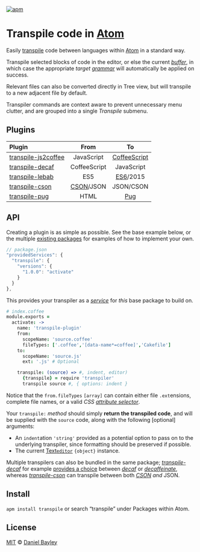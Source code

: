 [![apm]](https://atom.io/packages/transpile)

Transpile code in [Atom]
========================
Easily [transpile] code between languages within [Atom] in a standard way.

Transpile selected blocks of code in the editor, or else the current _[buffer]_, in which case the appropriate _target [grammar]_ will automatically be applied on success.

Relevant files can also be converted directly in Tree view, but will transpile to a new adjacent file by default.

Transpiler commands are context aware to prevent unnecessary menu clutter, and are grouped into a single _Transpile_ submenu.

Plugins
-----------------------------------------------------------------------
| Plugin                              |     From     |       To       |
|:------------------------------------|:------------:|:--------------:|
| [transpile-][-js2coffee][js2coffee] |  JavaScript  | [CoffeeScript] |
| [transpile-][-decaf][decaf]         | CoffeeScript |   JavaScript   |
| [transpile-][-lebab][lebab]         |     ES5      |   [ES6]/2015   |
| [transpile-][-cson][cson]           | [CSON]/JSON  |   JSON/CSON    |
| [transpile-][-pug][pug]             |     HTML     |     [Pug]      |

API
---
Creating a plugin is as simple as possible. See the base example below, or the multiple [existing packages] for examples of how to implement your own.

~~~ js
// package.json
"providedServices": {
  "transpile": {
    "versions": {
      "1.0.0": "activate"
    }
  }
},
~~~
This provides your transpiler as a _[service]_ for _this_ base package to build on.

~~~ coffee
# index.coffee
module.exports =
  activate: ->
    name: 'transpile-plugin'
    from:
      scopeName: 'source.coffee'
      fileTypes: ['.coffee','[data-name*=coffee]','Cakefile']
    to:
      scopeName: 'source.js'
      ext: '.js' # Optional

    transpile: (source) => #, indent, editor)
      {transpile} = require 'transpiler'
      transpile source #, { options: indent }
~~~
Notice that the `from.fileTypes` `[array]` can contain either file `.ext`ensions, complete file names, or a valid _CSS [attribute selector]_.

Your `transpile:` _method_ should simply **return the transpiled code**, and will be supplied with the `source` code, along with the following [optional] arguments:
* An `indent`ation `'string'` provided as a potential option to pass on to the underlying transpiler, since formatting should be preserved if possible.
* The current [Text`editor`] `{object}` instance.

Multiple transpilers can also be bundled in the same package; _[transpile-decaf]_ for example [provides a choice] between _[decaf]_ or _[decaffeinate]_, whereas _[transpile-cson]_ can transpile between both _[CSON] and_ JSON.

Install
-------
`apm install transpile` or search “transpile” under Packages within Atom.

License
-------
[MIT] © [Daniel Bayley]

[MIT]:											LICENSE.md
[Daniel Bayley]:						https://github.com/danielbayley
[atom]:											https://atom.io
[apm]:											https://img.shields.io/apm/v/transpile.svg?style=flat-square

[existing packages]:				https://atom.io/packages/search?q=transpile-
[transpile]:								https://en.wikipedia.org/wiki/Source-to-source_compiler
[-js2coffee]:								https://atom.io/packages/transpile-js2coffee
[-decaf]:					          https://atom.io/packages/transpile-decaf
[-lebab]:										https://atom.io/packages/transpile-lebab
[-cson]:										https://atom.io/packages/transpile-cson
[-pug]:											https://atom.io/packages/transpile-pug

[js2coffee]:								http://js2.coffee
[coffeescript]:							http://coffeescript.org
[decaf]:										https://github.com/rainforestapp/decaf#decaf-js
[decaffeinate]:							https://github.com/decaffeinate/decaffeinate#decaffeinate-
[lebab]:										http://lebab.io
[ES6]:											http://babeljs.io/#es2015
[CSON]:											https://github.com/bevry/cson#what-is-cson
[pug]:											https://github.com/pugjs/pug

[service]:									http://flight-manual.atom.io/behind-atom/sections/interacting-with-other-packages-via-services
[grammar]:									http://flight-manual.atom.io/using-atom/sections/grammar
[buffer]:										http://flight-manual.atom.io/getting-started/sections/atom-basics/#basic-terminology
[Text`editor`]:							https://atom.io/docs/api/latest/TextEditor
[attribute selector]:				https://css-tricks.com/almanac/selectors/a/attribute
[transpile-decaf]:					https://github.com/danielbayley/atom-transpile-decaf/blob/master/index.coffee#L14-L22
[provides a choice]:				https://github.com/danielbayley/atom-transpile-decaf/blob/master/package.json#L40-L50
[transpile-cson]:						https://github.com/cazala/atom-transpile-cson/blob/master/lib/index.coffee
